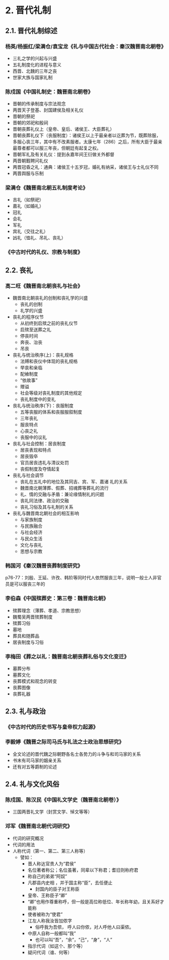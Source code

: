 # 2. 晋代礼制
## 2.1. 晋代礼制综述
### 杨英/杨振红/梁满仓/袁宝龙《礼与中国古代社会：秦汉魏晋南北朝卷》
- 三礼之学的兴起与兴盛
- 五礼制度化的进程与意义
- 西晋、北魏的三年之丧
- 世家大族与国家礼制

### 陈戍国《中国礼制史：魏晋南北朝卷》
- 晋朝的传承制度与宗法观念
- 两晋天子登基、封国建侯及相关礼仪
- 晋朝的祭祀
- 晋朝的郊祀和殷祠
- 晋朝丧葬礼仪上（皇帝、皇后、诸侯王、大臣葬礼）
- 晋朝丧葬礼仪下（丧服制度）：诸侯王以上于最亲者以讫葬为节，既葬除服，多服心丧三年，其中有不改素服者。太康七年（286）之后，所有大臣于最亲最尊者都可以服三年丧，但朝廷有起复之权。
- 晋朝军礼及有关礼仪：提到永嘉年间王衍做关外都督
- 两晋朝觐聘问礼仪
- 两晋冠昏之礼：通典：诸侯王十五岁冠，婚礼有纳采，诸侯王与士礼仪不同
- 两晋舆服与乐制

### 梁满仓《魏晋南北朝五礼制度考论》
- 吉礼（如祭祀）
- 嘉礼（如婚礼）
- 冠礼
- 会礼
- 军礼
- 宾礼（交往之礼）
- 凶礼（恤礼、吊礼、丧礼）

### 《中古时代的礼仪、宗教与制度》

## 2.2. 丧礼
### 高二旺《魏晋南北朝丧礼与社会》
- 魏晋南北朝丧礼的创制和丧礼学的兴盛
  - 丧礼的创制
  - 礼学的兴盛
- 丧礼的程序仪节
  - 从初终到启殡之前的丧礼仪节
  - 启殡至送葬之礼
  - 停丧时间
  - 奔丧、治丧
  - 吊丧
- 丧礼与统治秩序(上)：丧礼规格
  - 法赙和丧仪中体现的丧礼规格
  - 举哀和亲临
  - 配飨制度
  - “依故事”
  - 赠谥
  - 社会等级对丧礼制度的其他规定
  - 丧礼制度中的变礼
- 丧礼与统治秩序(下)：丧服制度
  - 五等丧服的体系和丧服服叙制度
  - 三年丧礼
  - 服丧特点
  - 心丧之礼
  - 丧服中的议礼
- 丧礼与社会控制：居丧制度
  - 居丧表现和特点
  - 居丧毁卒
  - 官员居丧违礼与清议处罚
  - 丧假制度及夺情起复
- 丧礼与社会调节
  - 丧礼在五礼中的地位及其同吉、宾、军、嘉诸 礼的关系
  - 魏晋南北朝薄葬、假葬、招魂葬等葬礼的流行
  - 礼、情的交融与矛盾：兼论缘情制礼的问题
  - 丧礼同法律、政治的交融
  - 丧礼习俗及其与礼制的关系
- 丧礼与魏晋南北朝社会的相互影响
  - 与家族制度
  - 与民族融合
  - 与社会经济
  - 与民众生活
  - 文化与丧礼
  - 思想与宗教

### 韩国河《秦汉魏晋丧葬制度研究》
p76-77：刘殷、王延、许孜、韩阶等同时代人依然服丧三年，说明一般士人非官员是可以服丧三年的

### 李伯森《中国殡葬史：第三卷：魏晋南北朝》
- 殡葬理念（薄葬、孝道、宗教思想）
- 魏蜀吴两晋殡葬制度
- 殡葬习俗
- 墓地
- 葬具和随葬品
- 居丧制度与习俗

### 李梅田《葬之以礼：魏晋南北朝丧葬礼俗与文化变迁》
- 墓葬分布
- 墓葬文化
- 丧葬模式和观念的转变
- 丧葬图像
- 丧葬礼器

## 2.3. 礼与政治
### 《中古时代的历史书写与皇帝权力起源》
### 李毅婷《魏晋之际司马氏与礼法之士政治思想研究》
- 全文论述的晋代魏之际朝野各名士各势力的斗争与和司马家的关系
- 书末有司马家的姻亲关系
- 还有对五等爵制的论述

## 2.4. 礼与文化风俗
### 陈戍国、陈汉民《中国礼文学史（魏晋南北朝卷）》
- 三国两晋礼文学（封赏文学、悼文等等）

### 邓军《魏晋南北朝代词研究》
- 代词的研究概况
- 代词的用法
- 人称代词（第一、第二、第三人称等）
  - 譬如：
    - 晋人称达官贵人为“君侯”
    - 名位著者称公；名位虽著，同辈以下称君；耆旧则称府君
    - 称自己的弟弟“阿奴”
    - 凡郡县内史相 ，并于国主称“臣”，去任便止 
      - 封国内的臣子对王称臣
    - 皇帝、王称臣子“卿”
    - “卿”也用作尊重称呼，但一般是高位称低位、年长称年幼，且关系好才能称
    - 使者被称为“使君”
    - 江左人称我汝皆加侬字
      - 俗呼我为吾侬， 呼人曰你侬，对人呼他人曰渠侬。
    - 中原人自称一般都叫“我”
      - 也可以叫“吾”，“余”，“己”，“身”，“人”
    - 指示代词（如这个、那个等）
    - 疑问代词（谁、何等）
